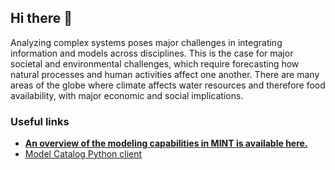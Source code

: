 ## Hi there 👋

Analyzing complex systems poses major challenges in integrating information and models across disciplines. This is the case for major societal and environmental challenges, which require forecasting how natural processes and human activities affect one another. There are many areas of the globe where climate affects water resources and therefore food availability, with major economic and social implications.

### Useful links

* [**An overview of the modeling capabilities in MINT is available here.**](https://mintproject.readthedocs.io/en/latest/)
* [Model Catalog Python client](https://model-catalog-python-api-client.readthedocs.io/en/latest/)
